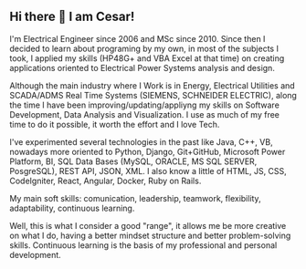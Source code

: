 ## Hi there 👋 I am Cesar! 


I'm Electrical Engineer since 2006 and MSc since 2010. Since then I decided to learn about programing by my own, in most of the subjects I took, I applied my skills (HP48G+ and VBA Excel at that time) on creating applications oriented to Electrical Power Systems analysis and design.

Although the main industry where I Work is in Energy, Electrical Utilities and SCADA/ADMS Real Time Systems (SIEMENS, SCHNEIDER ELECTRIC), along the time I have been improving/updating/appliyng my skills on Software Development, Data Analysis and Visualization. I use as much of my free time to do it possible, it worth the effort and I love Tech.

I've experimented several technologies in the past like Java, C++, VB, nowadays more oriented to Python, Django, Git+GitHub, Microsoft Power Platform, BI, SQL Data Bases (MySQL, ORACLE, MS SQL SERVER, PosgreSQL), REST API, JSON, XML. I also know a little of HTML, JS, CSS, CodeIgniter, React, Angular, Docker, Ruby on Rails.

My main soft skills: comunication, leadership, teamwork, flexibility, adaptability, continuous learning.

Well, this is what I consider a good "range", it allows me be more creative on what I do, having a better mindset structure and better problem-solving skills. Continuous learning is the basis of my professional and personal development.

<!---
CesarBecerraCO/CesarBecerraCO is a ✨ special ✨ repository because its `README.md` (this file) appears on your GitHub profile.
You can click the Preview link to take a look at your changes.
--->
